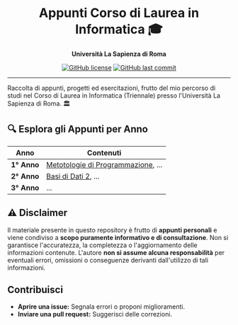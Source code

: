 <div align="center">

# Appunti Corso di Laurea in Informatica 🎓

**Università La Sapienza di Roma**

[![GitHub license](https://img.shields.io/github/license/StefanoBollella/Appunti_Universitari)](https://github.com/StefanoBollella/Appunti_Universitari/blob/main/LICENSE)
[![GitHub last commit](https://img.shields.io/github/last-commit/StefanoBollella/Appunti_Universitari)](https://github.com/StefanoBollella/Appunti_Universitari/commits/main)

</div>

---

Raccolta di appunti, progetti ed esercitazioni, frutto del mio percorso di studi nel Corso di Laurea in Informatica (Triennale) presso l'Università La Sapienza di Roma. 🏛️

## 🔍 Esplora gli Appunti per Anno

| Anno | Contenuti |
|---|---|
| **1° Anno** | [Metotologie di Programmazione](1_anno/metotologie_di_programmazione/README.md), ... |
| **2° Anno** | [Basi di Dati 2](2_anno/bd2/README.md), ... |
| **3° Anno** |  ... |

## ⚠️ Disclaimer

Il materiale presente in questo repository è frutto di **appunti personali** e viene condiviso a **scopo puramente informativo e di consultazione**. Non si garantisce l'accuratezza, la completezza o l'aggiornamento delle informazioni contenute. L'autore **non si assume alcuna responsabilità** per eventuali errori, omissioni o conseguenze derivanti dall'utilizzo di tali informazioni.

## Contribuisci 

* **Aprire una issue:** Segnala errori o proponi miglioramenti.
* **Inviare una pull request:** Suggerisci delle correzioni.
